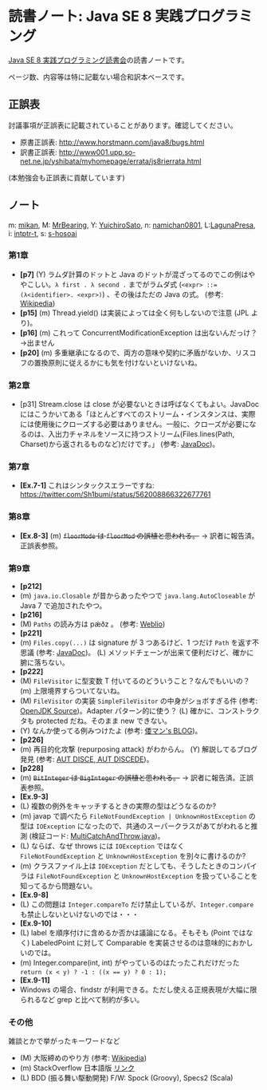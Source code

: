 読書ノート: Java SE 8 実践プログラミング
========================================

[Java SE 8 実践プログラミング読書会](/workshop/1-java8.md)の読書ノートです。

ページ数、内容等は特に記載ない場合和訳本ベースです。

## 正誤表

討議事項が正誤表に記載されていることがあります。確認してください。

* 原書正誤表: http://www.horstmann.com/java8/bugs.html
* 訳書正誤表: http://www001.upp.so-net.ne.jp/yshibata/myhomepage/errata/js8rierrata.html

(本勉強会も正誤表に貢献しています)

## ノート

m: [mikan](https://github.com/mikan), M: [MrBearing](https://github.com/MrBearing), Y: [YuichiroSato](https://github.com/YuichiroSato), n: [namichan0801](https://github.com/namichan0801), L:[LagunaPresa](https://github.com/LagunaPresa), i: [intptr-t](https://github.com/intptr-t), s: [s-hosoai](https://github.com/s-hosoai)

### 第1章

* **[p7]** (Y) ラムダ計算のドットと Java のドットが混ざってるのでこの例はややこしい。`λ first . λ second .` までがラムダ式 (`<expr> ::= (λ<identifier>. <expr>)`) 、その後はただの Java の式。 (参考: [Wikipedia](http://ja.wikipedia.org/wiki/%E3%83%A9%E3%83%A0%E3%83%80%E8%A8%88%E7%AE%97))
* **[p15]** (m) Thread.yield() は実装によっては全く何もしないので注意 (JPL より)。
* **[p16]** (m) これって ConcurrentModificationException は出ないんだっけ？→出ません
* **[p20]** (m) 多重継承になるので、両方の意味や契約に矛盾がないか、リスコフの置換原則に従えるかにも気を付けないといけないね。

### 第2章

* [p31] Stream.close は close が必要ないときは呼ばなくてもよい。JavaDoc にはこうかいてある「ほとんどすべてのストリーム・インスタンスは、実際には使用後にクローズする必要はありません。一般に、クローズが必要になるのは、入出力チャネルをソースに持つストリーム(Files.lines(Path, Charset)から返されるものなど)だけです。」 (参考: [JavaDoc](http://docs.oracle.com/javase/jp/8/api/java/util/stream/Stream.html))。

### 第7章

* **[Ex.7-1]** これはシンタックスエラーですね: https://twitter.com/Sh1bumi/status/562008866322677761

### 第8章

* **[Ex.8-3]** (m) ~~`floorMode` は `floorMod` の誤植と思われる。~~ → 訳者に報告済。正誤表参照。

### 第9章

* **[p212]**
 * (m) `java.io.Closable` が昔からあったやつで `java.lang.AutoCloseable` が Java 7 で追加されたやつ。
* **[p216]**
 * (M) `Paths` の読み方は pǽðz 。 (参考: [Weblio](http://ejje.weblio.jp/content/paths))
* **[p221]**
 * (m) `Files.copy(...)` は signature が 3 つあるけど、1 つだけ `Path` を返す不思議 (参考: [JavaDoc](https://docs.oracle.com/javase/jp/8/api/java/nio/file/Files.html))。 (L) メソッドチェーンが出来て便利だけど、確かに腑に落ちない。
* **[p222]**
 * (M) `FileVisitor` に型変数 T 付いてるのどういうこと？なんでもいいの？ (m) 上限境界すらついてないね。
 * (M) `FileVisitor` の実装 `SimpleFileVisitor` の中身がショボすぎる件 (参考: [OpenJDK Source](http://hg.openjdk.java.net/jdk8/jdk8/jdk/file/687fd7c7986d/src/share/classes/java/nio/file/SimpleFileVisitor.java))。Adapter パターン的に使う？ (L) 確かに、コンストラクタも protected だね。そのまま new できない。
 * (Y) なんか使ってる例みつけたよ (参考: [倭マン's BLOG](http://waman.hatenablog.com/entry/20120816/1345150695))。
* **[p226]**
 * (m) 再目的化攻撃 (repurposing attack) がわからん。 (Y) 解説してるブログ発見 (参考: [AUT DISCE, AUT DISCEDE](http://heasman.blogspot.nl/2008/02/repurposing-attacks-against-java.html))。
* **[p228]**
 * (m) ~~`BitInteger` は `BigInteger` の誤植と思われる。~~ → 訳者に報告済。正誤表参照。
* **[Ex.9-3]**
 * (L) 複数の例外をキャッチするときの実際の型はどうなるのか?
 * (m) javap で調べたら `FileNotFoundException | UnknownHostException` の型は `IOException` になったので、共通のスーパークラスがあてがわれると推測 (検証コード: [MultiCatchAndThrow.java](/Java8Workshop/Exercises/blob/master/src/com/tasktoys/java8ws/mikan/ch9/ex03/MultiCatchAndThrow.java))。
 * (L) ならば、なぜ throws には `IOException` ではなく `FileNotFoundException` と `UnknownHostException` を別々に書けるのか?
 * (m) クラスファイル上は `IOException` だとしても、そうしたときのコンパイラは `FileNotFoundException` と `UnknownHostException` を扱っていることを知ってるから問題ない。
* **[Ex.9-8]**
 * (L) この問題は `Integer.compareTo` だけ禁止しているが、`Integer.compare` も禁止しないといけないのでは・・・
* **[Ex.9-10]**
 * (L) label を順序付けに含めるか否かは議論になる。そもそも (Point ではなく) LabeledPoint に対して Comparable を実装させるのは意味的におかしいのでは。
 * (m) Integer.compare(int, int) がやっているのはたったこれだけだった `return (x < y) ? -1 : ((x == y) ? 0 : 1);`
* **[Ex.9-11]**
 * Windows の場合、findstr が利用できる。ただし使える正規表現が大幅に限られるなど grep と比べて制約が多い。

### その他

雑談とかで挙がったキーワードなど

* (M) 大阪締めのやり方 (参考: [Wikipedia](http://ja.wikipedia.org/wiki/%E6%89%8B%E7%B7%A0%E3%82%81#.E5.A4.A7.E9.98.AA.E7.B7.A0.E3.82.81))
* (m) StackOverflow 日本語版 [リンク](https://ja.stackoverflow.com/)
* (L) BDD (振る舞い駆動開発) F/W: Spock (Groovy), Specs2 (Scala)
